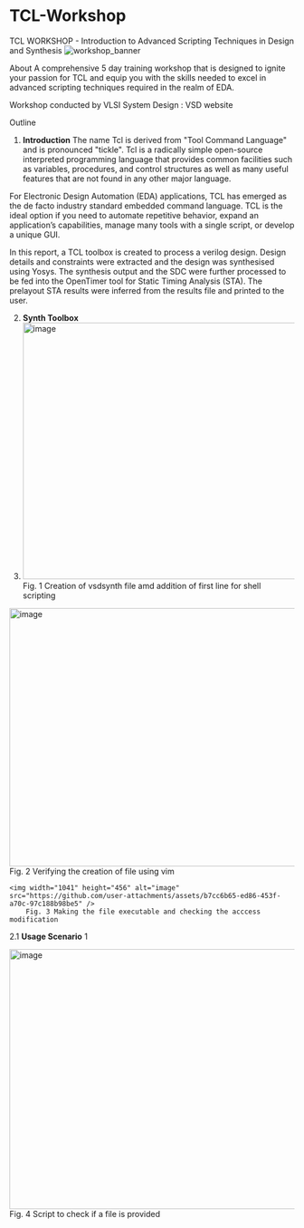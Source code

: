 # TCL-Workshop
TCL WORKSHOP - Introduction to Advanced Scripting Techniques in Design and Synthesis
![workshop_banner](https://github.com/user-attachments/assets/63291de8-0f0d-44a2-a815-b8008ea9225d)


About
A comprehensive 5 day training workshop that is designed to ignite your passion for TCL and equip you with the skills needed to excel in advanced scripting techniques required in the realm of EDA.

Workshop conducted by VLSI System Design : VSD website

Outline


1. **Introduction**
The name Tcl is derived from "Tool Command Language" and is pronounced "tickle". Tcl is a radically simple open-source interpreted programming language that provides common facilities such as variables, procedures, and control structures as well as many useful features that are not found in any other major language.

For Electronic Design Automation (EDA) applications, TCL has emerged as the de facto industry standard embedded command language. TCL is the ideal option if you need to automate repetitive behavior, expand an application’s capabilities, manage many tools with a single script, or develop a unique GUI.

In this report, a TCL toolbox is created to process a verilog design. Design details and constraints were extracted and the design was synthesised using Yosys. The synthesis output and the SDC were further processed to be fed into the OpenTimer tool for Static Timing Analysis (STA). The prelayout STA results were inferred from the results file and printed to the user.

2. **Synth Toolbox**
3. <img width="1038" height="453" alt="image" src="https://github.com/user-attachments/assets/bb354fe2-d9ab-40b4-bac0-24e35d01c0c4" />
      Fig. 1 Creation of vsdsynth file amd addition of first line for shell scripting

<img width="1041" height="456" alt="image" src="https://github.com/user-attachments/assets/788dcca1-1304-4472-87d9-be6d4848399c" />
        Fig. 2 Verifying the creation of file using vim

    <img width="1041" height="456" alt="image" src="https://github.com/user-attachments/assets/b7cc6b65-ed86-453f-a70c-97c188b98be5" />
        Fig. 3 Making the file executable and checking the acccess modification

2.1 **Usage Scenario** 1

<img width="1047" height="459" alt="image" src="https://github.com/user-attachments/assets/da5025b2-3ea2-49ba-88b7-bece54808407" />
    Fig. 4 Script to check if a file is provided




